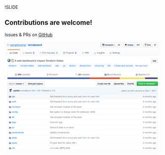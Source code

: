 !SLIDE
## Contributions are welcome!


Issues & PRs on [GitHub](https://github.com/camptocamp/terraboard)

![Github Repo](../_images/github.png)
